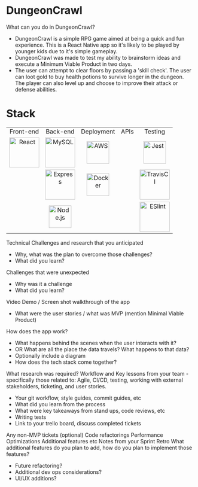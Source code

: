 # DungeonCrawl
What can you do in DungeonCrawl?
* DungeonCrawl is a simple RPG game aimed at being a quick and fun experience. This is a React Native app so it's likely to be played by younger kids due to it's simple gameplay.
* DungeonCrawl was made to test my ability to brainstorm ideas and execute a Minimum Viable Product in two days.
* The user can attempt to clear floors by passing a 'skill check'. The user can loot gold to buy health potions to survive longer in the dungeon. The player can also level up and choose to improve their attack or defense abilities.

# Stack

<table>
  <tr>
  </tr>
  <tr>
    <td align="center">Front-end</td>
    <td align="center">Back-end</td>
    <td align="center">Deployment</td>
    <td align="center">APIs</td>
    <td align="center">Testing</td>
  </tr>
  <tr>
    <td align="center"><img src="https://upload.wikimedia.org/wikipedia/commons/thumb/a/a7/React-icon.svg/1280px-React-icon.svg.png" alt="React" title="React" width="80px"/></td>
    <td align="center"><img src="https://www.mysql.com/common/logos/logo-mysql-170x115.png" alt="MySQL" title="MySQL" width="80px"/></td>
    <td align="center"><img src="https://upload.wikimedia.org/wikipedia/commons/thumb/9/93/Amazon_Web_Services_Logo.svg/1200px-Amazon_Web_Services_Logo.svg.png" alt="AWS" title="AWS" width="60px"/></td>
    <td align="center"><img /></td>
    <td align="center"><img src="https://encrypted-tbn0.gstatic.com/images?q=tbn:ANd9GcTSSgSf0zD2FC6iRkcjIjZgYyg31DoJb9AL56En0TGueoo0Da0i&s" alt="Jest" title="Jest" width="60px"/></td>
  </tr>  
  <tr>
    <td align="center"><img /></td>
    <td align="center"><img src="https://buttercms.com/static/images/tech_banners/ExpressJS.png" alt="Express" title="Express" width="80px"/></td>
    <td align="center"><img src="https://www.docker.com/sites/default/files/social/docker_facebook_share.png" alt="Docker" title="Docker" width="60px"/></td>
    <td align="center"><img /></td>
    <td align="center"><img src="https://miro.medium.com/max/600/1*M-Kj85siknLr66JqJ71PRA.png" alt="TravisCI" title="TravisCI" width="80px"/></td>
  </tr>
  <tr>
    <td align="center"><img /></td>
    <td align="center"><img src="https://upload.wikimedia.org/wikipedia/commons/thumb/d/d9/Node.js_logo.svg/1200px-Node.js_logo.svg.png" alt="Node.js" title="Node.js" width="60px"/></td>
  <td align="center"><img /></td>
  <td align="center"><img /></td>
  <td align="center"><img src="https://warlord0blog.files.wordpress.com/2018/08/eslint.png?w=612" alt="ESlint" title="Eslint" width="80px"/></td>
  </tr>
</table>

Technical Challenges and research that you anticipated
* Why, what was the plan to overcome those challenges?
* What did you learn?

Challenges that were unexpected
* Why was it a challenge
* What did you learn?

Video Demo / Screen shot walkthrough of the app
* What were the user stories /  what was MVP (mention Minimal Viable Product)

How does the app work?
* What happens behind the scenes when the user interacts with it? 
* OR What are all the place the data travels?  What happens to that data?
* Optionally include a diagram
* How does the tech stack come together?

What research was required?
Workflow and Key lessons from your team - specifically those related to: Agile, CI/CD, testing, working with external stakeholders, ticketing, and user stories.
* Your git workflow, style guides, commit guides, etc
* What did you learn from the process
* What were key takeaways from stand ups, code reviews, etc
* Writing tests
* Link to your trello board, discuss completed tickets

Any non-MVP tickets (optional)
Code refactorings
Performance Optimizations
Additional features
etc
Notes from your Sprint Retro
What additional features do you plan to add, how do you plan to implement those features?
* Future refactoring?
* Additional dev ops considerations?
* UI/UX additions?
